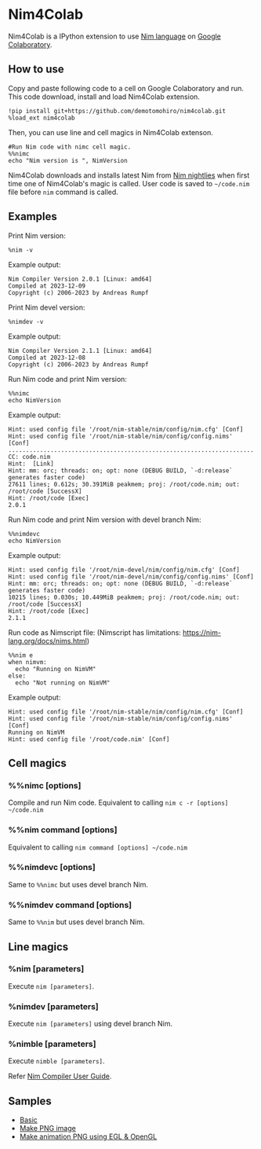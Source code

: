 # Nim4Colab
Nim4Colab is a IPython extension to use [Nim language](https://nim-lang.org) on [Google Colaboratory](https://colab.research.google.com/).

## How to use
Copy and paste following code to a cell on Google Colaboratory and run.
This code download, install and load Nim4Colab extension.

```
!pip install git+https://github.com/demotomohiro/nim4colab.git
%load_ext nim4colab
```

Then, you can use line and cell magics in Nim4Colab extenson.

```
#Run Nim code with nimc cell magic.
%%nimc
echo "Nim version is ", NimVersion
```

Nim4Colab downloads and installs latest Nim from [Nim nightlies](https://github.com/nim-lang/nightlies) when first time one of Nim4Colab's magic is called.
User code is saved to ``~/code.nim`` file before ``nim`` command is called.

## Examples

Print Nim version:
```
%nim -v
```
Example output:
```
Nim Compiler Version 2.0.1 [Linux: amd64]
Compiled at 2023-12-09
Copyright (c) 2006-2023 by Andreas Rumpf
```

Print Nim devel version:
```
%nimdev -v
```
Example output:
```
Nim Compiler Version 2.1.1 [Linux: amd64]
Compiled at 2023-12-08
Copyright (c) 2006-2023 by Andreas Rumpf
```

Run Nim code and print Nim version:
```
%%nimc
echo NimVersion
```
Example output:
```
Hint: used config file '/root/nim-stable/nim/config/nim.cfg' [Conf]
Hint: used config file '/root/nim-stable/nim/config/config.nims' [Conf]
......................................................................
CC: code.nim
Hint:  [Link]
Hint: mm: orc; threads: on; opt: none (DEBUG BUILD, `-d:release` generates faster code)
27611 lines; 0.612s; 30.391MiB peakmem; proj: /root/code.nim; out: /root/code [SuccessX]
Hint: /root/code [Exec]
2.0.1
```

Run Nim code and print Nim version with devel branch Nim:
```
%%nimdevc
echo NimVersion
```
Example output:
```
Hint: used config file '/root/nim-devel/nim/config/nim.cfg' [Conf]
Hint: used config file '/root/nim-devel/nim/config/config.nims' [Conf]
Hint: mm: orc; threads: on; opt: none (DEBUG BUILD, `-d:release` generates faster code)
10215 lines; 0.030s; 10.449MiB peakmem; proj: /root/code.nim; out: /root/code [SuccessX]
Hint: /root/code [Exec]
2.1.1
```

Run code as Nimscript file:
(Nimscript has limitations: https://nim-lang.org/docs/nims.html)
```
%%nim e
when nimvm:
  echo "Running on NimVM"
else:
  echo "Not running on NimVM"
```
Example output:
```
Hint: used config file '/root/nim-stable/nim/config/nim.cfg' [Conf]
Hint: used config file '/root/nim-stable/nim/config/config.nims' [Conf]
Running on NimVM
Hint: used config file '/root/code.nim' [Conf]
```

## Cell magics

### %%nimc [options]
Compile and run Nim code.
Equivalent to calling ``nim c -r [options] ~/code.nim``

### %%nim command [options]
Equivalent to calling ``nim command [options] ~/code.nim``

### %%nimdevc [options]
Same to ``%%nimc`` but uses devel branch Nim.

### %%nimdev command [options]
Same to ``%%nim`` but uses devel branch Nim.

## Line magics

### %nim [parameters]
Execute ``nim [parameters]``.

### %nimdev [parameters]
Execute ``nim [parameters]`` using devel branch Nim.

### %nimble [parameters]
Execute ``nimble [parameters]``.

Refer [Nim Compiler User Guide](https://nim-lang.org/docs/nimc.html).

## Samples
- [Basic](https://colab.research.google.com/drive/1aNmsJmgnxz-4yr1hT0ZdHh9-XQ_8dcRk)
- [Make PNG image](https://colab.research.google.com/drive/15w2dtk9QE8QDTsqMeRnWCzR7f2kSseoq)
- [Make animation PNG using EGL & OpenGL](https://colab.research.google.com/drive/1J0B0qVvovrJZJI1OU75jIMUjWnymi_6G)
